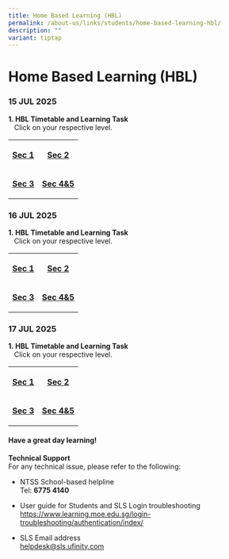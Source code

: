 ```yaml
---
title: Home Based Learning (HBL)
permalink: /about-us/links/students/home-based-learning-hbl/
description: ""
variant: tiptap
---
```

<h1>Home Based Learning (HBL)</h1>
<h3><strong>15 JUL 2025</strong></h3>
<p><strong>1.&nbsp;HBL Timetable and Learning Task</strong> 
<br>&nbsp; &nbsp;Click on your respective level.</p>
<table style="minWidth: 50px">
<colgroup>
<col>
<col>
</colgroup>
<tbody>
<tr>
<th rowspan="1" colspan="1">
<p><a href="https://docs.google.com/spreadsheets/d/16zaav1C_5xaLJy5fi5Jj8XHHDQDNxVX8sA22d0Pd7AA/edit?usp=sharing" rel="noopener nofollow" target="_blank">Sec 1</a>
</p>
</th>
<th rowspan="1" colspan="1">
<p><a href="https://docs.google.com/spreadsheets/d/1K8DTePssPSNnp92hFkyadMr8sCyGtPdpR6TIu5a5fAM/edit?usp=sharing" rel="noopener nofollow" target="_blank">Sec 2</a>
</p>
</th>
</tr>
<tr>
<td rowspan="1" colspan="1">
<p><strong><a href="https://docs.google.com/spreadsheets/d/1okFuOgLpurBXU0DiJQDVw_IGfN898zUe/edit?usp=sharing&amp;ouid=114349310661457557026&amp;rtpof=true&amp;sd=true" rel="noopener nofollow" target="_blank">Sec 3</a></strong>
</p>
</td>
<td rowspan="1" colspan="1">
<p><strong><a href="https://docs.google.com/spreadsheets/d/1MghJLFuKInjeuHA21poAwkpYTudqUWvM/edit?usp=sharing&amp;ouid=114349310661457557026&amp;rtpof=true&amp;sd=true" rel="noopener nofollow" target="_blank">Sec 4&amp;5</a></strong>
</p>
</td>
</tr>
</tbody>
</table>
<h3><strong>16 JUL 2025</strong></h3>
<p><strong>1.&nbsp;HBL Timetable and Learning Task</strong> 
<br>&nbsp; &nbsp;Click on your respective level.</p>
<table style="minWidth: 50px">
<colgroup>
<col>
<col>
</colgroup>
<tbody>
<tr>
<th rowspan="1" colspan="1">
<p><a href="https://docs.google.com/spreadsheets/d/1D-yy7OPpBxPzlBm0UVURwMsaQU5eNhh--XJmD0pJ1Bg/edit?usp=sharing" rel="noopener nofollow" target="_blank">Sec 1</a>
</p>
</th>
<th rowspan="1" colspan="1">
<p><a href="https://docs.google.com/spreadsheets/d/1RWx4y2qPVYOQh6Zh6go3PZuS7IUVbcWhjrQNNv2Jsf4/edit?usp=sharing" rel="noopener nofollow" target="_blank">Sec 2</a>
</p>
</th>
</tr>
<tr>
<td rowspan="1" colspan="1">
<p><strong><a href="https://docs.google.com/spreadsheets/d/1fhXJmqlu75qaxiyk5vLK3Yp-ailI-Paw/edit?usp=sharing&amp;ouid=114349310661457557026&amp;rtpof=true&amp;sd=true" rel="noopener nofollow" target="_blank">Sec 3</a></strong>
</p>
</td>
<td rowspan="1" colspan="1">
<p><strong><a href="https://docs.google.com/spreadsheets/d/1JKO7kR8R9CBRlnwR3XVuY2_QJTlJpvbC/edit?usp=sharing&amp;ouid=114349310661457557026&amp;rtpof=true&amp;sd=true" rel="noopener nofollow" target="_blank">Sec 4&amp;5</a></strong>
</p>
</td>
</tr>
</tbody>
</table>
<h3><strong>17 JUL 2025</strong></h3>
<p><strong>1.&nbsp;HBL Timetable and Learning Task</strong> 
<br>&nbsp; &nbsp;Click on your respective level.</p>
<table style="minWidth: 50px">
<colgroup>
<col>
<col>
</colgroup>
<tbody>
<tr>
<th rowspan="1" colspan="1">
<p><a href="https://docs.google.com/spreadsheets/d/1_3P-BRjh0y4KjCp9aS5AJaDZxoNqhdaQgC03HpShR6c/edit?usp=sharing" rel="noopener nofollow" target="_blank">Sec 1</a>
</p>
</th>
<th rowspan="1" colspan="1">
<p><a href="https://docs.google.com/spreadsheets/d/1is04LKgDZg1cATgRsNY_YQXu2ncBC4lcogayiJ4sTHg/edit?usp=sharing" rel="noopener nofollow" target="_blank">Sec 2</a>
</p>
</th>
</tr>
<tr>
<td rowspan="1" colspan="1">
<p><strong><a href="https://docs.google.com/spreadsheets/d/1ELuDDQbx1-35VcGxdOEVleykcYYDKzec/edit?usp=sharing&amp;ouid=114349310661457557026&amp;rtpof=true&amp;sd=true" rel="noopener nofollow" target="_blank">Sec 3</a></strong>
</p>
</td>
<td rowspan="1" colspan="1">
<p><strong><a href="https://docs.google.com/spreadsheets/d/1Jiv9r9hs4Np44b-PBLzxrD-JmdT7Yu-G/edit?usp=sharing&amp;ouid=114349310661457557026&amp;rtpof=true&amp;sd=true" rel="noopener nofollow" target="_blank">Sec 4&amp;5</a></strong>
</p>
</td>
</tr>
</tbody>
</table>
<h4>Have a great day learning!</h4>
<p><strong>Technical Support </strong>
<br>For any technical issue, please refer to the following:</p>
<ul data-tight="true" class="tight">
<li>
<p>NTSS School-based helpline
<br>Tel: <strong>6775 4140</strong>
</p>
</li>
<li>
<p>User guide for Students and SLS Login troubleshooting
<br><a href="https://www.learning.moe.edu.sg/login-troubleshooting/authentication/index/" rel="noopener noreferrer nofollow" target="_blank">https://www.learning.moe.edu.sg/login-troubleshooting/authentication/index/</a>
</p>
</li>
<li>
<p>SLS Email address
<br><a href="mailto:helpdesk@sls.ufinity.com" rel="noopener noreferrer nofollow" target="_blank">helpdesk@sls.ufinity.com</a>
</p>
</li>
</ul>
<p></p>
